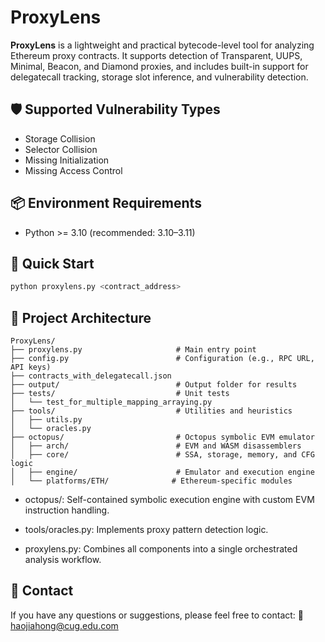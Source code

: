# ProxyLens

**ProxyLens** is a lightweight and practical bytecode-level tool for analyzing Ethereum proxy contracts. It supports detection of Transparent, UUPS, Minimal, Beacon, and Diamond proxies, and includes built-in support for delegatecall tracking, storage slot inference, and vulnerability detection.


## 🛡️ Supported Vulnerability Types

-   Storage Collision
-   Selector Collision
-   Missing Initialization
-   Missing Access Control


## 📦 Environment Requirements

- Python >= 3.10 (recommended: 3.10–3.11)


## 🚀 Quick Start
```bash
python proxylens.py <contract_address>
```

## 🧠 Project Architecture
```
ProxyLens/
├── proxylens.py                     # Main entry point
├── config.py                        # Configuration (e.g., RPC URL, API keys)
├── contracts_with_delegatecall.json
├── output/                          # Output folder for results
├── tests/                           # Unit tests
│   └── test_for_multiple_mapping_arraying.py
├── tools/                           # Utilities and heuristics
│   ├── utils.py
│   └── oracles.py
├── octopus/                         # Octopus symbolic EVM emulator
│   ├── arch/                        # EVM and WASM disassemblers
│   ├── core/                        # SSA, storage, memory, and CFG logic
│   ├── engine/                      # Emulator and execution engine
│   └── platforms/ETH/              # Ethereum-specific modules
```

-   octopus/: Self-contained symbolic execution engine with custom EVM instruction handling.

-   tools/oracles.py: Implements proxy pattern detection logic.

-   proxylens.py: Combines all components into a single orchestrated analysis workflow.


## 📝 Contact
If you have any questions or suggestions, please feel free to contact:
📧 haojiahong@cug.edu.com
